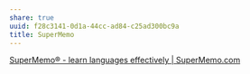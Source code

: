 ```yaml
---
share: true
uuid: f28c3141-0d1a-44cc-ad84-c25ad300bc9a
title: SuperMemo
---
```

[SuperMemo® - learn languages effectively | SuperMemo.com](https://www.supermemo.com/en)